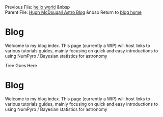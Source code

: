 Previous File: [hello world](..\..\01_helloworld\01helloworld_out.html)	 &nbsp 	
  Parent File: [Hugh McDougall Astro Blog](..\..\bloghome.html)	 &nbsp 	 Return to [blog home](..\02_series\_init.dat)
  <!---

  your comment goes here

  and here

  -->

  

  # Blog

  

  Welcome to my blog index. This page (currently a WIP) will host links to various tutorials guides, mainly focusing on quick and easy introductions to using NumPyro / Bayesian statistics for astronomy
  
  Tree Goes Here
  <!---

  your comment goes here

  and here

  -->

  

  # Blog

  

  Welcome to my blog index. This page (currently a WIP) will host links to various tutorials guides, mainly focusing on quick and easy introductions to using NumPyro / Bayesian statistics for astronomy
  